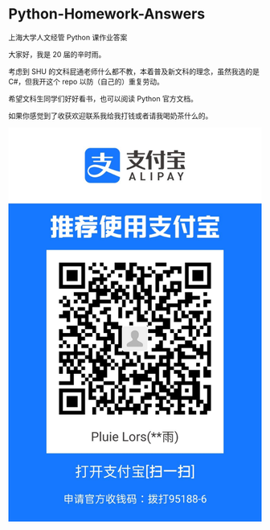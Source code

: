 # Python-Homework-Answers
上海大学人文经管 Python 课作业答案

大家好，我是 20 届的辛时雨。

考虑到 SHU 的文科屁通老师什么都不教，本着普及新文科的理念，虽然我选的是 C#，但我开这个 repo 以防（自己的）重复劳动。

希望文科生同学们好好看书，也可以阅读 Python 官方文档。

如果你感觉到了收获欢迎联系我给我打钱或者请我喝奶茶什么的。

![pay](https://github.com/Xin-Shiyu/Python-Homework-Answers/raw/main/%E6%89%93%E9%92%B1%E7%A0%81.jpg)
